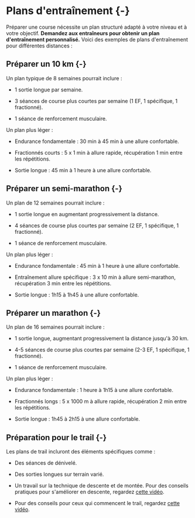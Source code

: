 

# Plans d'entraînement {-}

Préparer une course nécessite un plan structuré adapté à votre niveau et à votre objectif.
**Demandez aux entraîneurs pour obtenir un plan d'entraînement personnalisé.**
Voici des exemples de plans d'entraînement pour différentes distances :

## Préparer un 10 km {-}

Un plan typique de 8 semaines pourrait inclure :

- 1 sortie longue par semaine.

- 3 séances de course plus courtes par semaine (1 EF, 1 spécifique, 1 fractionné).

- 1 séance de renforcement musculaire.

Un plan plus léger :

- Endurance fondamentale : 30 min à 45 min à une allure confortable.  

- Fractionnés courts : 5 x 1 min à allure rapide, récupération 1 min entre les répétitions.  

- Sortie longue : 45 min à 1 heure à une allure confortable.  


## Préparer un semi-marathon {-}

Un plan de 12 semaines pourrait inclure :

- 1 sortie longue en augmentant progressivement la distance.

- 4 séances de course plus courtes par semaine (2 EF, 1 spécifique, 1 fractionné).

- 1 séance de renforcement musculaire.

Un plan plus léger :

- Endurance fondamentale : 45 min à 1 heure à une allure confortable.  

- Entraînement allure spécifique : 3 x 10 min à allure semi-marathon, récupération 3 min entre les répétitions.  

- Sortie longue : 1h15 à 1h45 à une allure confortable. 


## Préparer un marathon {-}

Un plan de 16 semaines pourrait inclure :

- 1 sortie longue, augmentant progressivement la distance jusqu'à 30 km.

- 4-5 séances de course plus courtes par semaine (2-3 EF, 1 spécifique, 1 fractionné).

- 1 séance de renforcement musculaire.

Un plan plus léger :

- Endurance fondamentale : 1 heure à 1h15 à une allure confortable. 

- Fractionnés longs : 5 x 1000 m à allure rapide, récupération 2 min entre les répétitions.  

- Sortie longue : 1h45 à 2h15 à une allure confortable.


## Préparation pour le trail {-}

Les plans de trail incluront des éléments spécifiques comme :

- Des séances de dénivelé.

- Des sorties longues sur terrain varié.

- Un travail sur la technique de descente et de montée. 
Pour des conseils pratiques pour s'améliorer en descente, regardez [cette vidéo](https://www.youtube.com/watch?v=_dujtx5qPnQ).

- Pour des conseils pour ceux qui commencent le trail, regardez [cette vidéo](https://www.youtube.com/watch?v=25rCngWCRj4).

